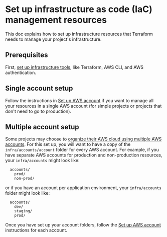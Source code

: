 # Set up infrastructure as code (IaC) management resources

This doc explains how to set up infrastructure resources that Terraform needs to manage your project's infrastructure.

## Prerequisites

First, [set up infrastructure tools](../docs/infra/set-up-infrastructure-tools.md), like Terraform, AWS CLI, and AWS authentication.

## Single account setup

Follow the instructions in [Set up AWS account](../docs/infra/set-up-aws-account.md) if you want to manage all your resources in a single AWS account (for simple projects or projects that don't need to go to production).

## Multiple account setup

Some projects may choose to [organize their AWS cloud using multiple AWS accounts](https://docs.aws.amazon.com/whitepapers/latest/organizing-your-aws-environment/organizing-your-aws-environment.html). For this set up, you will want to have a copy of the `infra/accounts/account` folder for every AWS account. For example, if you have separate AWS accounts for production and non-production resources, your `infra/accounts` might look like:

```text
  accounts/
    prod/
    non-prod/
```

or if you have an account per application environment, your `infra/accounts` folder might look like:

```text
  accounts/
    dev/
    staging/
    prod/
```

Once you have set up your account folders, follow the [Set up AWS account](../docs/infra/set-up-aws-account.md) instructions for each account.
